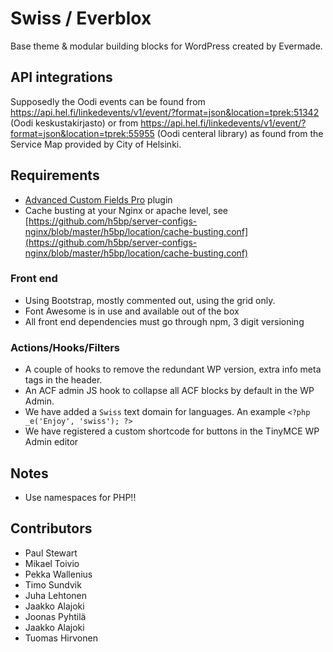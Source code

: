 # Swiss / Everblox

Base theme & modular building blocks for WordPress created by Evermade.

## API integrations

Supposedly the Oodi events can be found from https://api.hel.fi/linkedevents/v1/event/?format=json&location=tprek:51342 (Oodi keskustakirjasto) or from https://api.hel.fi/linkedevents/v1/event/?format=json&location=tprek:55955 (Oodi centeral library) as found from the Service Map provided by City of Helsinki.

## Requirements

* [Advanced Custom Fields Pro](https://www.advancedcustomfields.com/pro/) plugin
* Cache busting at your Nginx or apache level, see [https://github.com/h5bp/server-configs-nginx/blob/master/h5bp/location/cache-busting.conf](https://github.com/h5bp/server-configs-nginx/blob/master/h5bp/location/cache-busting.conf)

### Front end

* Using Bootstrap, mostly commented out, using the grid only.
* Font Awesome is in use and available out of the box
* All front end dependencies must go through npm, 3 digit versioning

### Actions/Hooks/Filters

* A couple of hooks to remove the redundant WP version, extra info meta tags in the header.
* An ACF admin JS hook to collapse all ACF blocks by default in the WP Admin.
* We have added a `Swiss` text domain for languages. An example `<?php _e('Enjoy', 'swiss'); ?>`
* We have registered a custom shortcode for buttons in the TinyMCE WP Admin editor

## Notes

* Use namespaces for PHP!!

## Contributors

* Paul Stewart
* Mikael Toivio
* Pekka Wallenius
* Timo Sundvik
* Juha Lehtonen
* Jaakko Alajoki
* Joonas Pyhtilä
* Jaakko  Alajoki
* Tuomas Hirvonen
